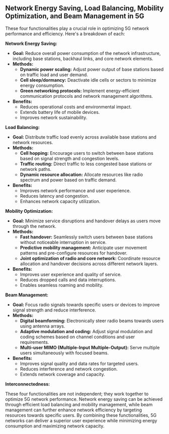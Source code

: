 ## Network Energy Saving, Load Balancing, Mobility Optimization, and Beam Management in 5G

These four functionalities play a crucial role in optimizing 5G network performance and efficiency. Here's a breakdown of each:

**Network Energy Saving:**

-   **Goal:** Reduce overall power consumption of the network infrastructure, including base stations, backhaul links, and core network elements.
-   **Methods:**
    -   **Dynamic power scaling:** Adjust power output of base stations based on traffic load and user demand.
    -   **Cell sleep/dormancy:** Deactivate idle cells or sectors to minimize energy consumption.
    -   **Green networking protocols:** Implement energy-efficient communication protocols and network management algorithms.
-   **Benefits:**
    -   Reduces operational costs and environmental impact.
    -   Extends battery life of mobile devices.
    -   Improves network sustainability.

**Load Balancing:**

-   **Goal:** Distribute traffic load evenly across available base stations and network resources.
-   **Methods:**
    -   **Cell hopping:** Encourage users to switch between base stations based on signal strength and congestion levels.
    -   **Traffic routing:** Direct traffic to less congested base stations or network paths.
    -   **Dynamic resource allocation:** Allocate resources like radio spectrum and power based on traffic demand.
-   **Benefits:**
    -   Improves network performance and user experience.
    -   Reduces latency and congestion.
    -   Enhances network capacity utilization.

**Mobility Optimization:**

-   **Goal:** Minimize service disruptions and handover delays as users move through the network.
-   **Methods:**
    -   **Fast handover:** Seamlessly switch users between base stations without noticeable interruption in service.
    -   **Predictive mobility management:** Anticipate user movement patterns and pre-configure resources for handover.
    -   **Joint optimization of radio and core network:** Coordinate resource allocation and handover decisions across different network layers.
-   **Benefits:**
    -   Improves user experience and quality of service.
    -   Reduces dropped calls and data interruptions.
    -   Enables seamless roaming and mobility.

**Beam Management:**

-   **Goal:** Focus radio signals towards specific users or devices to improve signal strength and reduce interference.
-   **Methods:**
    -   **Digital beamforming:** Electronically steer radio beams towards users using antenna arrays.
    -   **Adaptive modulation and coding:** Adjust signal modulation and coding schemes based on channel conditions and user requirements.
    -   **Multi-user MIMO (Multiple-Input Multiple-Output):** Serve multiple users simultaneously with focused beams.
-   **Benefits:**
    -   Improves signal quality and data rates for targeted users.
    -   Reduces interference and network congestion.
    -   Extends network coverage and capacity.

**Interconnectedness:**

These four functionalities are not independent; they work together to optimize 5G network performance. Network energy saving can be achieved through efficient load balancing and mobility management, while beam management can further enhance network efficiency by targeting resources towards specific users. By combining these functionalities, 5G networks can deliver a superior user experience while minimizing energy consumption and maximizing network capacity.
